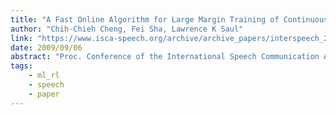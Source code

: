 ```yaml
---
title: "A Fast Online Algorithm for Large Margin Training of Continuous Density Hidden Markov Models"
author: "Chih-Chieh Cheng, Fei Sha, Lawrence K Saul"
link: "https://www.isca-speech.org/archive/archive_papers/interspeech_2009/papers/i09_0668.pdf"
date: 2009/09/06
abstract: "Proc. Conference of the International Speech Communication Association (INTERSPEECH), 2009."
tags:
    - ml_rl
    - speech
    - paper
---
```

